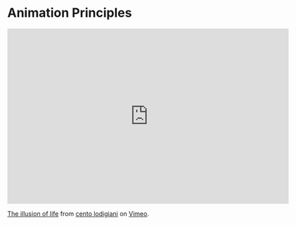 # Animation Principles

<iframe src="https://player.vimeo.com/video/93206523" width="640" height="400" frameborder="0" allow="autoplay; fullscreen" allowfullscreen></iframe>
<p><a href="https://vimeo.com/93206523">The illusion of life</a> from <a href="https://vimeo.com/centodesign">cento lodigiani</a> on <a href="https://vimeo.com">Vimeo</a>.</p>
